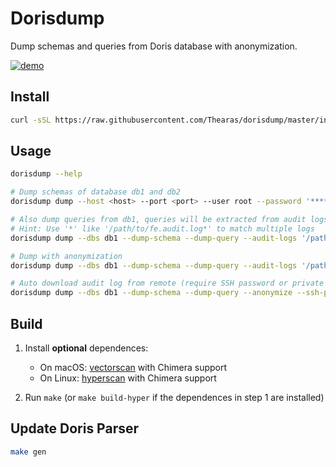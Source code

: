 # Dorisdump

Dump schemas and queries from Doris database with anonymization.

[![demo](https://asciinema.org/a/6MIhuruC668RvElND8RiMFnH9.svg)](https://asciinema.org/a/6MIhuruC668RvElND8RiMFnH9)

## Install

```sh
curl -sSL https://raw.githubusercontent.com/Thearas/dorisdump/master/install.sh | bash
```

## Usage

```sh
dorisdump --help

# Dump schemas of database db1 and db2
dorisdump dump --host <host> --port <port> --user root --password '******' --dbs db1,db2 --dump-schema

# Also dump queries from db1, queries will be extracted from audit logs
# Hint: Use '*' like '/path/to/fe.audit.log*' to match multiple logs
dorisdump dump --dbs db1 --dump-schema --dump-query --audit-logs '/path/to/fe.audit.log,/path/to/fe.audit.log.20240802-1'

# Dump with anonymization
dorisdump dump --dbs db1 --dump-schema --dump-query --audit-logs '/path/to/fe.audit.log' --anonymize

# Auto download audit log from remote (require SSH password or private key)
dorisdump dump --dbs db1 --dump-schema --dump-query --anonymize --ssh-password '******'
```

## Build

1. Install **optional** dependences:

    - On macOS: [vectorscan](https://github.com/VectorCamp/vectorscan) with Chimera support
    - On Linux: [hyperscan](https://intel.github.io/hyperscan) with Chimera support

2. Run `make` (or `make build-hyper` if the dependences in step 1 are installed)

## Update Doris Parser

```sh
make gen
```
